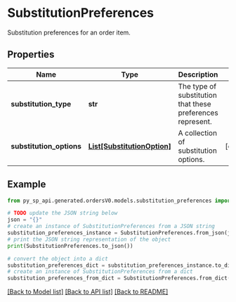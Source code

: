 # SubstitutionPreferences

Substitution preferences for an order item.

## Properties

Name | Type | Description | Notes
------------ | ------------- | ------------- | -------------
**substitution_type** | **str** | The type of substitution that these preferences represent. | 
**substitution_options** | [**List[SubstitutionOption]**](SubstitutionOption.md) | A collection of substitution options. | [optional] 

## Example

```python
from py_sp_api.generated.ordersV0.models.substitution_preferences import SubstitutionPreferences

# TODO update the JSON string below
json = "{}"
# create an instance of SubstitutionPreferences from a JSON string
substitution_preferences_instance = SubstitutionPreferences.from_json(json)
# print the JSON string representation of the object
print(SubstitutionPreferences.to_json())

# convert the object into a dict
substitution_preferences_dict = substitution_preferences_instance.to_dict()
# create an instance of SubstitutionPreferences from a dict
substitution_preferences_from_dict = SubstitutionPreferences.from_dict(substitution_preferences_dict)
```
[[Back to Model list]](../README.md#documentation-for-models) [[Back to API list]](../README.md#documentation-for-api-endpoints) [[Back to README]](../README.md)


